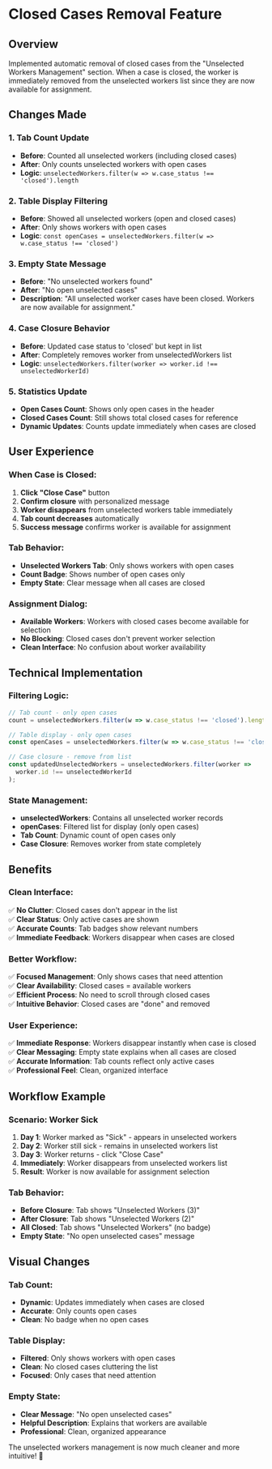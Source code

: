 # Closed Cases Removal Feature

## Overview
Implemented automatic removal of closed cases from the "Unselected Workers Management" section. When a case is closed, the worker is immediately removed from the unselected workers list since they are now available for assignment.

## Changes Made

### 1. **Tab Count Update**
- **Before**: Counted all unselected workers (including closed cases)
- **After**: Only counts unselected workers with open cases
- **Logic**: `unselectedWorkers.filter(w => w.case_status !== 'closed').length`

### 2. **Table Display Filtering**
- **Before**: Showed all unselected workers (open and closed cases)
- **After**: Only shows workers with open cases
- **Logic**: `const openCases = unselectedWorkers.filter(w => w.case_status !== 'closed')`

### 3. **Empty State Message**
- **Before**: "No unselected workers found"
- **After**: "No open unselected cases"
- **Description**: "All unselected worker cases have been closed. Workers are now available for assignment."

### 4. **Case Closure Behavior**
- **Before**: Updated case status to 'closed' but kept in list
- **After**: Completely removes worker from unselectedWorkers list
- **Logic**: `unselectedWorkers.filter(worker => worker.id !== unselectedWorkerId)`

### 5. **Statistics Update**
- **Open Cases Count**: Shows only open cases in the header
- **Closed Cases Count**: Still shows total closed cases for reference
- **Dynamic Updates**: Counts update immediately when cases are closed

## User Experience

### **When Case is Closed:**
1. **Click "Close Case"** button
2. **Confirm closure** with personalized message
3. **Worker disappears** from unselected workers table immediately
4. **Tab count decreases** automatically
5. **Success message** confirms worker is available for assignment

### **Tab Behavior:**
- **Unselected Workers Tab**: Only shows workers with open cases
- **Count Badge**: Shows number of open cases only
- **Empty State**: Clear message when all cases are closed

### **Assignment Dialog:**
- **Available Workers**: Workers with closed cases become available for selection
- **No Blocking**: Closed cases don't prevent worker selection
- **Clean Interface**: No confusion about worker availability

## Technical Implementation

### **Filtering Logic:**
```javascript
// Tab count - only open cases
count = unselectedWorkers.filter(w => w.case_status !== 'closed').length;

// Table display - only open cases
const openCases = unselectedWorkers.filter(w => w.case_status !== 'closed');

// Case closure - remove from list
const updatedUnselectedWorkers = unselectedWorkers.filter(worker => 
  worker.id !== unselectedWorkerId
);
```

### **State Management:**
- **unselectedWorkers**: Contains all unselected worker records
- **openCases**: Filtered list for display (only open cases)
- **Tab Count**: Dynamic count of open cases only
- **Case Closure**: Removes worker from state completely

## Benefits

### **Clean Interface:**
✅ **No Clutter**: Closed cases don't appear in the list  
✅ **Clear Status**: Only active cases are shown  
✅ **Accurate Counts**: Tab badges show relevant numbers  
✅ **Immediate Feedback**: Workers disappear when cases are closed  

### **Better Workflow:**
✅ **Focused Management**: Only shows cases that need attention  
✅ **Clear Availability**: Closed cases = available workers  
✅ **Efficient Process**: No need to scroll through closed cases  
✅ **Intuitive Behavior**: Closed cases are "done" and removed  

### **User Experience:**
✅ **Immediate Response**: Workers disappear instantly when case is closed  
✅ **Clear Messaging**: Empty state explains when all cases are closed  
✅ **Accurate Information**: Tab counts reflect only active cases  
✅ **Professional Feel**: Clean, organized interface  

## Workflow Example

### **Scenario: Worker Sick**
1. **Day 1**: Worker marked as "Sick" - appears in unselected workers
2. **Day 2**: Worker still sick - remains in unselected workers list
3. **Day 3**: Worker returns - click "Close Case"
4. **Immediately**: Worker disappears from unselected workers list
5. **Result**: Worker is now available for assignment selection

### **Tab Behavior:**
- **Before Closure**: Tab shows "Unselected Workers (3)"
- **After Closure**: Tab shows "Unselected Workers (2)"
- **All Closed**: Tab shows "Unselected Workers" (no badge)
- **Empty State**: "No open unselected cases" message

## Visual Changes

### **Tab Count:**
- **Dynamic**: Updates immediately when cases are closed
- **Accurate**: Only counts open cases
- **Clean**: No badge when no open cases

### **Table Display:**
- **Filtered**: Only shows workers with open cases
- **Clean**: No closed cases cluttering the list
- **Focused**: Only cases that need attention

### **Empty State:**
- **Clear Message**: "No open unselected cases"
- **Helpful Description**: Explains that workers are available
- **Professional**: Clean, organized appearance

The unselected workers management is now much cleaner and more intuitive! 🎯


















